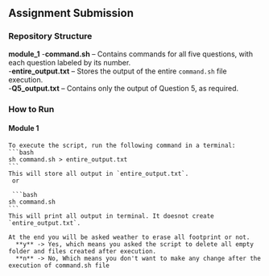 ## Assignment Submission  

### Repository Structure 
  **module_1**
    -**command.sh** – Contains commands for all five questions, with each question labeled by its number.  
    -**entire_output.txt** – Stores the output of the entire `command.sh` file execution.  
    -**Q5_output.txt** – Contains only the output of Question 5, as required.  

### How to Run  
  #### Module 1
    To execute the script, run the following command in a terminal:  
    ```bash
    sh command.sh > entire_output.txt
    ```
    This will store all output in `entire_output.txt`.  
     or

     ```bash
    sh command.sh
    ```
    This will print all output in terminal. It doesnot create `entire_output.txt`.  
    
    At the end you will be asked weather to erase all footprint or not. 
      **y** -> Yes, which means you asked the script to delete all empty folder and files created after execution.
      **n** -> No, Which means you don't want to make any change after the execution of command.sh file
      
